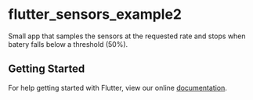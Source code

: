 # flutter_sensors_example2

Small app that samples the sensors at the requested rate and stops when batery falls below a threshold (50%).

## Getting Started

For help getting started with Flutter, view our online
[documentation](https://flutter.io/).
